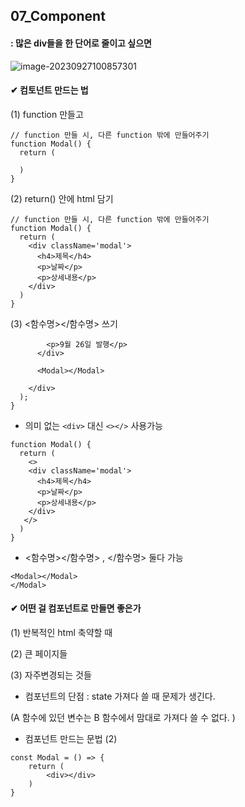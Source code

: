 ## 07_Component 

#### : 많은 div들을 한 단어로 줄이고 싶으면 

![image-20230927100857301](C:\Users\bestsu\AppData\Roaming\Typora\typora-user-images\image-20230927100857301.png)

#### ✔ 컴토넌트 만드는 법 

(1) function 만들고 

```react
// function 만들 시, 다른 function 밖에 만들어주기 
function Modal() {
  return (

  )
}
```

(2) return() 안에 html 담기 

```react
// function 만들 시, 다른 function 밖에 만들어주기 
function Modal() {
  return (
    <div className='modal'>
      <h4>제목</h4>
      <p>날짜</p>
      <p>상세내용</p>
    </div>
  )
}
```

(3) <함수명></함수명> 쓰기 

```react
        <p>9월 26일 발행</p>
      </div>

      <Modal></Modal>
    
	</div>
  );
}
```



* 의미 없는 `<div>` 대신 `<></>` 사용가능 

```react
function Modal() {
  return (
    <>
    <div className='modal'>
      <h4>제목</h4>
      <p>날짜</p>
      <p>상세내용</p>
    </div>
   </>
  )
}
```



* <함수명></함수명> , </함수명> 둘다 가능 

```react
<Modal></Modal>
</Modal>
```



#### ✔ 어떤 걸 컴포넌트로 만들면 좋은가 

(1) 반복적인 html 축약할 때 

(2) 큰 페이지들 

(3) 자주변경되는 것들 



* 컴포넌트의 단점 : state 가져다 쓸 때 문제가 생긴다.

(A 함수에 있던 변수는 B 함수에서 맘대로 가져다 쓸 수 없다. ) 



* 컴포넌트 만드는 문법 (2)

```react
const Modal = () => {
    return (
        <div></div>
    )
}
```

